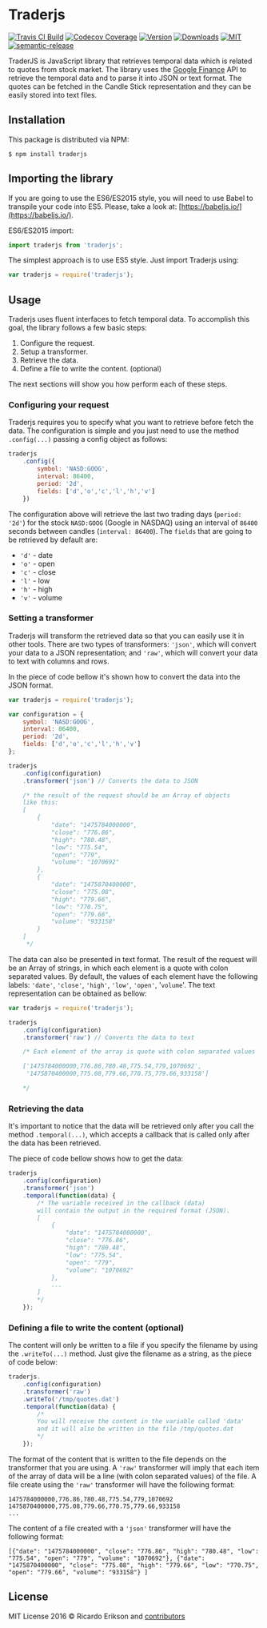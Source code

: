 # Traderjs

[![Travis CI Build](https://img.shields.io/travis/ricardoerikson/traderjs.svg)](https://travis-ci.org/ricardoerikson/traderjs)
[![Codecov Coverage](https://img.shields.io/codecov/c/github/ricardoerikson/traderjs.svg)](https://codecov.io/github/ricardoerikson/traderjs)
[![Version](https://img.shields.io/npm/v/traderjs.svg)](https://www.npmjs.com/package/traderjs)
[![Downloads](https://img.shields.io/npm/dt/traderjs.svg)](https://npm-stat.com/charts.html?package=traderjs&from=2016-10-10)
[![MIT](https://img.shields.io/npm/l/traderjs.svg)](https://opensource.org/licenses/MIT)
[![semantic-release](https://img.shields.io/badge/%20%20%F0%9F%93%A6%F0%9F%9A%80-semantic--release-e10079.svg)](https://github.com/semantic-release/semantic-release)

TraderJS is JavaScript library that retrieves temporal data which is related to quotes from stock market. The library uses the [Google Finance](http://www.google.com/finance) API to retrieve the temporal data and to parse it into JSON or text format. The quotes can be fetched in the Candle Stick representation and they can be easily stored into text files.

## Installation

This package is distributed via NPM:

```
$ npm install traderjs
```

## Importing the library

If you are going to use the ES6/ES2015 style, you will need to use Babel to transpile your code into ES5. Please, take a look at: [https://babeljs.io/](https://babeljs.io/).

ES6/ES2015 import:

```javascript
import traderjs from 'traderjs';
```

The simplest approach is to use ES5 style. Just import Traderjs using:

```javascript
var traderjs = require('traderjs');
```

## Usage

Traderjs uses fluent interfaces to fetch temporal data. To accomplish this goal, the library follows a few basic steps:

 1. Configure the request.
 2. Setup a transformer.
 3. Retrieve the data.
 4. Define a file to write the content. (optional)

The next sections will show you how perform each of these steps.

### Configuring your request

Traderjs requires you to specify what you want to retrieve before fetch the data. The configuration is simple and you just need to use the method `.config(...)` passing a config object as follows:

```javascript
traderjs
    .config({
        symbol: 'NASD:GOOG', 
        interval: 86400, 
        period: '2d', 
        fields: ['d','o','c','l','h','v']
    })
``` 

The configuration above will retrieve the last two trading days (`period: '2d'`) for the stock `NASD:GOOG` (Google in NASDAQ) using an interval of `86400` seconds between candles (`interval: 86400`). The `fields` that are going to be retrieved by default are:
 
 - `'d'` - date
 - `'o'` - open
 - `'c'` - close
 - `'l'` - low
 - `'h'` - high
 - `'v'` - volume

### Setting a transformer

Traderjs will transform the retrieved data so that you can easily use it in other tools. There are two types of transformers: `'json'`, which will convert your data to a JSON representation; and `'raw'`, which will convert your data to text with columns and rows.

In the piece of code bellow it's shown how to convert the data into the JSON format.

```javascript
var traderjs = require('traderjs');

var configuration = {
    symbol: 'NASD:GOOG',
    interval: 86400,
    period: '2d',
    fields: ['d','o','c','l','h','v']
};

traderjs
    .config(configuration)
    .transformer('json') // Converts the data to JSON

    /* the result of the request should be an Array of objects
    like this:
    [
        {
            "date": "1475784000000",
            "close": "776.86",
            "high": "780.48",
            "low": "775.54",
            "open": "779",
            "volume": "1070692"
        },
        {
            "date": "1475870400000",
            "close": "775.08",
            "high": "779.66",
            "low": "770.75",
            "open": "779.66",
            "volume": "933158"
        }
    ]
     */
``` 

The data can also be presented in text format. The result of the request will be an Array of strings, in which each element is a quote with colon separated values. By default, the values of each element have the following labels: `'date'`, `'close'`, `'high'`, `'low'`, `'open'`, '`volume`'. The text representation can be obtained as bellow:

```javascript
var traderjs = require('traderjs');

traderjs
    .config(configuration)
    .transformer('raw') // Converts the data to text

    /* Each element of the array is quote with colon separated values

    ['1475784000000,776.86,780.48,775.54,779,1070692',
     '1475870400000,775.08,779.66,770.75,779.66,933158']

    */
```

### Retrieving the data

It's important to notice that the data will be retrieved only after you call the method `.temporal(...)`, which accepts a callback that is called only after the data has been retrieved.

The piece of code bellow shows how to get the data:

```javascript
traderjs
    .config(configuration)
    .transformer('json')
    .temporal(function(data) {
        /* The variable received in the callback (data)
        will contain the output in the required format (JSON).
        [
            {
                "date": "1475784000000",
                "close": "776.86",
                "high": "780.48",
                "low": "775.54",
                "open": "779",
                "volume": "1070692"
            },
            ...
        ]
        */
    });
```

### Defining a file to write the content (optional)

The content will only be written to a file if you specify the filename by using the `.writeTo(...)` method. Just give the filename as a string, as the piece of code below:

```javascript
traderjs.
    .config(configuration)
    .transformer('raw')
    .writeTo('/tmp/quotes.dat')
    .temporal(function(data) {
        /* 
        You will receive the content in the variable called 'data'
        and it will also be written in the file /tmp/quotes.dat
        */
    });
```

The format of the content that is written to the file depends on the transformer that you are using. A `'raw'` transformer will imply that each item of the array of data will be a line (with colon separated values) of the file. A file create using the `'raw'` transformer will have the following format:

```
1475784000000,776.86,780.48,775.54,779,1070692
1475870400000,775.08,779.66,770.75,779.66,933158
...
```

The content of a file created with a `'json'` transformer will have the following format:

```
[{"date": "1475784000000", "close": "776.86", "high": "780.48", "low": "775.54", "open": "779", "volume": "1070692"}, {"date": "1475870400000", "close": "775.08", "high": "779.66", "low": "770.75", "open": "779.66", "volume": "933158"} ]
```

## License

MIT License 2016 © Ricardo Erikson and [contributors](https://github.com/ricardoerikson/traderjs/graphs/contributors)